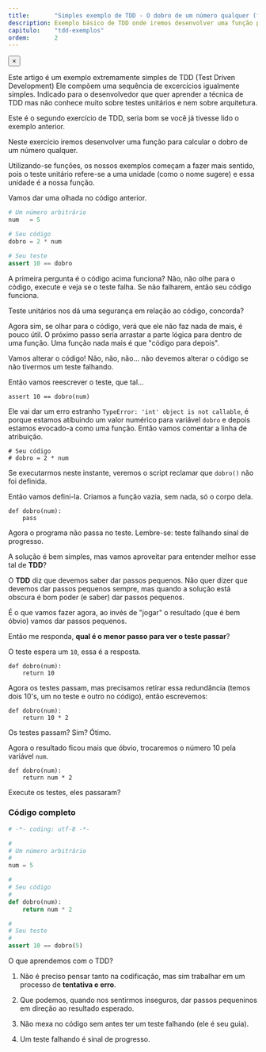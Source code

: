 ```yaml
---
title:       "Simples exemplo de TDD - O dobro de um número qualquer (funções)"
description: Exemplo básico de TDD onde iremos desenvolver uma função para calcular o dobro de um número qualquer.
capitulo:    "tdd-exemplos"
ordem:       2
---
```


<div class="alert alert-warning alert-dismissible" role="alert">
  <button type="button" class="close" data-dismiss="alert" aria-label="Close"><span aria-hidden="true">&times;</span></button>
    <p>
        Este artigo é um exemplo extremamente simples de TDD (Test Driven Development)
        Ele compõem uma sequência de excercícios igualmente simples. Indicado para o desenvolvedor que quer aprender a
        técnica de TDD mas não conhece muito sobre testes unitários e nem sobre arquitetura.
    </p>
</div>


Este é o segundo exercício de TDD, seria bom se você já tivesse lido o exemplo anterior.

Neste exercício iremos desenvolver uma função para calcular o dobro de um número qualquer.

Utilizando-se funções, os nossos exemplos começam a fazer mais sentido, pois o teste unitário refere-se a uma unidade
(como o nome sugere) e essa unidade é a nossa função.

Vamos dar uma olhada no código anterior.

```python
# Um número arbitrário
num   = 5

# Seu código
dobro = 2 * num

# Seu teste
assert 10 == dobro
```

A primeira pergunta é o código acima funciona? Não, não olhe para o código, execute e veja se o teste falha. Se não
falharem, então seu código funciona.

Teste unitários nos dá uma segurança em relação ao código, concorda?

Agora sim, se olhar para o código, verá que ele não faz nada de mais, é pouco útil. O próximo passo seria arrastar a
parte lógica para dentro de uma função. Uma função nada mais é que "código para depois".

Vamos alterar o código! Não, não, não... não devemos alterar o código se não tivermos um teste falhando.

Então vamos reescrever o teste, que tal...

    assert 10 == dobro(num)

Ele vai dar um erro estranho `TypeError: 'int' object is not callable`, é porque estamos atibuindo um valor numérico
para variável `dobro` e depois estamos evocado-a como uma função. Então vamos comentar a linha de atribuição.

    # Seu código
    # dobro = 2 * num


Se executarmos neste instante, veremos o script reclamar que `dobro()` não foi definida.

Então vamos defini-la. Criamos a função vazia, sem nada, só o corpo dela.

    def dobro(num):
        pass

Agora o programa não passa no teste. Lembre-se: teste falhando sinal de progresso.

A solução é bem simples, mas vamos aproveitar para entender melhor esse tal de __TDD__?

O __TDD__ diz que devemos saber dar passos pequenos. Não quer dizer que devemos dar passos pequenos sempre, mas quando
a solução está obscura é bom poder (e saber) dar passos pequenos.

É o que vamos fazer agora, ao invés de "jogar" o resultado (que é bem óbvio) vamos dar passos pequenos.

Então me responda, __qual é o menor passo para ver o teste passar__?

O teste espera um `10`, essa é a resposta.

    def dobro(num):
        return 10

Agora os testes passam, mas precisamos retirar essa redundância (temos dois 10's, um no teste e outro no código),
então escrevemos:

    def dobro(num):
        return 10 * 2

Os testes passam? Sim? Ótimo.

Agora o resultado ficou mais que óbvio, trocaremos o número 10 pela variável `num`.

    def dobro(num):
        return num * 2

Execute os testes, eles passaram?



### Código completo


```python
# -*- coding: utf-8 -*-

#
# Um número arbitrário
#
num = 5

#
# Seu código
#
def dobro(num):
    return num * 2

#
# Seu teste
#
assert 10 == dobro(5)
```


O que aprendemos com o TDD?

1. Não é preciso pensar tanto na codificação, mas sim trabalhar em um processo de __tentativa e erro__.

2. Que podemos, quando nos sentirmos inseguros, dar passos pequeninos em direção ao resultado esperado.

3. Não mexa no código sem antes ter um teste falhando (ele é seu guia).

4. Um teste falhando é sinal de progresso.

